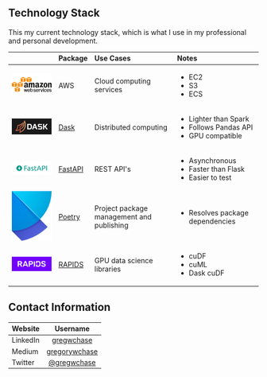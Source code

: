 ## Technology Stack

This my current technology stack, which is what I use in my professional and personal development.


||Package|Use Cases|Notes|
|:-----|:-----|:-----|:-----|
|[<img src="./images/aws_logo.png" width="256"/>](aws_logo.png)|AWS|Cloud computing services|<ul><li>EC2</li><li>S3</li><li>ECS</li></ul>|
|[<img src="./images/dask_logo.png" width="256"/>](dask_logo.png)|[Dask](https://dask.org/)|Distributed computing|<ul><li>Lighter than Spark</li><li>Follows Pandas API</li><li>GPU compatible</li></ul> |
|[<img src="./images/fastapi_logo.png" width="256"/>](fastapi_logo.png)|[FastAPI](https://fastapi.tiangolo.com/)|REST API's|<ul><li>Asynchronous</li><li>Faster than Flask</li><li>Easier to test</li></ul>|
|[<img src="./images/poetry_logo.jpg" width="256"/>](poetry_logo.png)|[Poetry](https://python-poetry.org/)|Project package management and publishing|<ul><li>Resolves package dependencies</li></ul>|
|[<img src="./images/RAPIDS-logo-white.png" width="256"/>](RAPIDS-logo-white.png)|[RAPIDS](https://rapids.ai/index.html)|GPU data science libraries|<ul><li>cuDF</li><li>cuML</li><li>Dask cuDF</li></ul>|


## Contact Information

|Website|Username|
|:-----|:-----:|
|LinkedIn|[gregwchase](https://www.linkedin.com/in/gregwchase/)|
|Medium|[gregorywchase](https://medium.com/@gregorywchase)|
|Twitter|[@gregwchase](https://www.twitter.com/gregwchase/)|